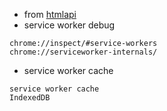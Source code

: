 - from [htmlapi](https://github.com/ruanyf/jstutorial/tree/gh-pages/htmlapi)
- service worker debug
```
chrome://inspect/#service-workers
chrome://serviceworker-internals/
```
- service worker cache
```
service worker cache
IndexedDB
```